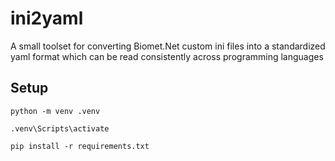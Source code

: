 # ini2yaml

A small toolset for converting Biomet.Net custom ini files into a standardized yaml format which can be read consistently across programming languages

## Setup

`python -m venv .venv`

`.venv\Scripts\activate`

`pip install -r requirements.txt`